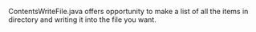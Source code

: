 ContentsWriteFile.java offers opportunity to make a list of all the items in directory and writing it into the file you want.